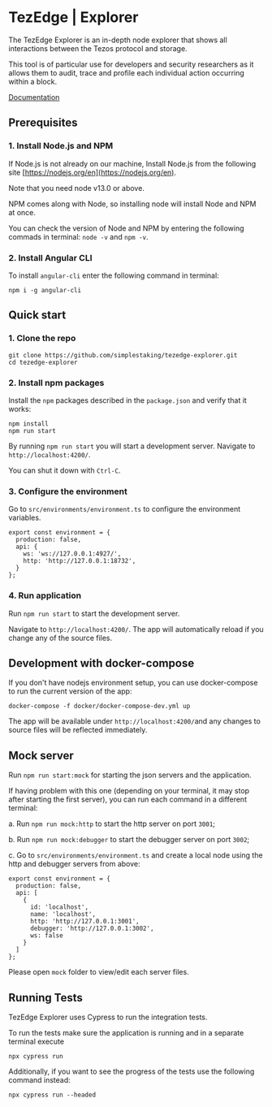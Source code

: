 # TezEdge | Explorer

The TezEdge Explorer is an in-depth node explorer that shows all interactions between the Tezos protocol and storage. 

This tool is of particular use for developers and security researchers as it allows them to audit, trace and profile each individual action occurring within a block.

[Documentation](https://docs.tezedge.com/tezedge/explorer)

## Prerequisites

### 1. Install Node.js and NPM

If Node.js is not already on our machine, Install Node.js from the following site [https://nodejs.org/en](https://nodejs.org/en).

Note that you need node v13.0 or above.

NPM comes along with Node, so installing node will install Node and NPM at once.

You can check the version of Node and NPM by entering the following commads in terminal: `node -v` and `npm -v`.

### 2. Install Angular CLI

To install `angular-cli` enter the following command in terminal:

```
npm i -g angular-cli
```

## Quick start

### 1. Clone the repo
```
git clone https://github.com/simplestaking/tezedge-explorer.git
cd tezedge-explorer
```

### 2. Install npm packages
Install the `npm` packages described in the `package.json` and verify that it works:

```
npm install
npm run start
```
By running `npm run start` you will start a development server. Navigate to `http://localhost:4200/`.

You can shut it down with `Ctrl-C`.


### 3. Configure the environment

Go to `src/environments/environment.ts` to configure the environment variables.

```
export const environment = {
  production: false,
  api: {
    ws: 'ws://127.0.0.1:4927/',
    http: 'http://127.0.0.1:18732',
  }
};
```

### 4. Run application

Run `npm run start` to start the development server. 

Navigate to `http://localhost:4200/`. The app will automatically reload if you change any of the source files.

## Development with docker-compose

If you don't have nodejs environment setup, you can use docker-compose to run the current version
of the app:

```
docker-compose -f docker/docker-compose-dev.yml up
```

The app will be available under `http://localhost:4200/`and any changes to source files will
be reflected immediately.

## Mock server

Run `npm run start:mock` for starting the json servers and the application. 

If having problem with this one (depending on your terminal, it may stop after starting the first server), you can run each command in a different terminal:

a. Run `npm run mock:http` to start the http server on port `3001`;

b. Run `npm run mock:debugger` to start the debugger server on port `3002`;

c. Go to `src/environments/environment.ts` and create a local node using the http and debugger servers from above:
```
export const environment = {
  production: false,
  api: [
    {
      id: 'localhost',
      name: 'localhost',
      http: 'http://127.0.0.1:3001',
      debugger: 'http://127.0.0.1:3002',
      ws: false
    }
  ]
};
```

Please open `mock` folder to view/edit each server files.


## Running Tests

TezEdge Explorer uses Cypress to run the integration tests.

To run the tests make sure the application is running and in a separate terminal execute

`npx cypress run`

Additionally, if you want to see the progress of the tests use the following command instead:

`npx cypress run --headed`
